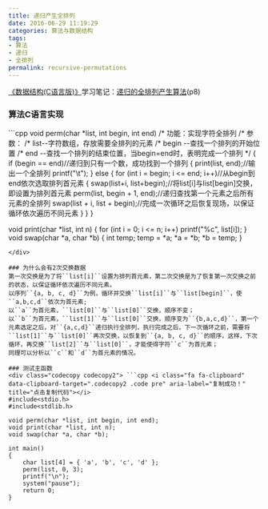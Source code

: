 ```yaml
---
title: 递归产生全排列
date: 2016-06-29 11:19:29
categories: 算法与数据结构
tags:
- 算法
- 递归
- 全排列
permalink: recursive-permutations
---
```

[《数据结构(C语言版)》](https://book.douban.com/subject/1886174/)学习笔记：[递归的全排列产生算法](http://wuxubj.cn/2016/06/29/recursive-permutations/)(p8)
<!--more-->
### 算法C语言实现
<div class="codecopy codecopy1"> ```cpp <i class="fa fa-clipboard" data-clipboard-target=".codecopy1 .code pre" aria-label="复制成功！" title="点击复制代码"></i>
void perm(char *list, int begin, int end)
/* 功能：实现字符全排列
/* 参数：
/*       list--字符数组，存放需要全排列的元素
/*       begin --查找一个排列的开始位置
/*       end   --查找一个排列的结束位置，当begin=end时，表明完成一个排列
*/
{
	if (begin == end)//递归到只有一个数，成功找到一个排列
	{
		print(list, end);//输出一个全排列
		printf("\t");
	}
	else
	{
		for (int i = begin; i <= end; i++)//从begin到end依次选取排列首元素
		{
			swap(list+i, list+begin);//将list[i]与list[begin]交换，即设置为排列首元素
			perm(list, begin + 1, end);//递归查找第一个元素之后所有元素的全排列
			swap(list + i, list + begin);//完成一次循环之后恢复现场，以保证循环依次遍历不同元素
		}
	}
}

void print(char *list, int n)
{
	for (int i = 0; i <= n; i++)
		printf("%c", list[i]);
}
void swap(char *a, char *b)
{
	int temp;
	temp = *a;
	*a = *b;
	*b = temp;
}
```
</div>

### 为什么会有2次交换数据
第一次交换是为了将``list[i]``设置为排列首元素，第二次交换是为了恢复第一次交换之前的状态，以保证循环依次遍历不同元素。
以序列``{a, b, c, d}``为例，循环并交换``list[i]``与``list[begin]``，使``a,b,c,d``依次为首元素;
以``a``为首元素，``list[0]``与``list[0]``交换，顺序不变；
以``b``为首元素，``list[1]``与``list[0]``交换，顺序变为``{b,a,c,d}``，第一个元素选定之后，对``{a,c,d}``递归执行全排列，执行完成之后，下一次循环之前，需要将``list[1]``与``list[0]``再次交换，以恢复到``{a, b, c, d}``的顺序，这样，下次循环，再交换``list[2]``与``list[0]``，才能使得字符``c``为首元素；
同理可以分析以``c``和``d``为首元素的情况。

### 测试主函数
<div class="codecopy codecopy2"> ```cpp <i class="fa fa-clipboard" data-clipboard-target=".codecopy2 .code pre" aria-label="复制成功！" title="点击复制代码"></i>
#include<stdio.h>
#include<stdlib.h>

void perm(char *list, int begin, int end);
void print(char *list, int n);
void swap(char *a, char *b);

int main()
{
	char list[4] = { 'a', 'b', 'c', 'd' };
	perm(list, 0, 3);
	printf("\n");
	system("pause");
	return 0;
}
```
</div>